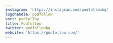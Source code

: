 ```yaml
---
instagram: 'https://instagram.com/podfollowhq'
logohandle: podfollow
sort: podfollow
title: Podfollow
twitter: podfollowhq
website: 'https://podfollow.com/'
---
```

